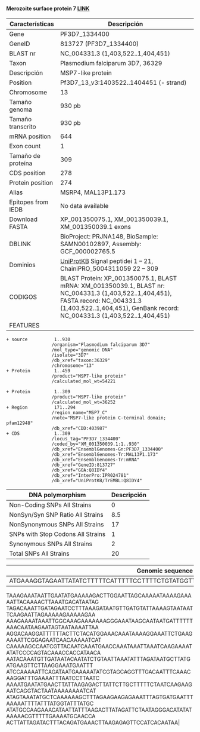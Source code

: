 #### Merozoite surface protein 7 [LINK](https://www.ncbi.nlm.nih.gov/gene/813727) 

| **Características** | **Descripción** |
| ------ | ----------- |
| Gene|	PF3D7_1334400|
|GeneID| 	813727 (PF3D7_1334400)|
|BLAST nr| 	NC_004331.3 (1,403,522..1,404,451)|
| Taxon | Plasmodium falciparum 3D7, 36329|
| Descripción | MSP7-like protein |
| Position | Pf3D7_13_v3:1403522..1404451 (- strand) |
| Chromosome  | 13 |
| Tamaño genoma| 930 pb |
| Tamaño transcrito | 930 pb |
| mRNA position |644|
| Exon count |  1 |
| Tamaño de proteína | 309 |
| CDS position |278|
| Protein position |	274 |
| Alias| MSRP4, MAL13P1.173 |
| Epitopes from IEDB | No data available |
| Download FASTA |XP_001350075.1, XM_001350039.1, XM_001350039.1 exons|
|DBLINK| BioProject: PRJNA148, BioSample: SAMN00102897, Assembly: GCF_000002765.5 |
|Dominios| [UniProtKB](https://www.uniprot.org/uniprot/Q8IDY4) Signal peptidei	1 – 21, ChainiPRO_5004311059	22 – 309|
|CODIGOS| BLAST Protein: 	XP_001350075.1, BLAST mRNA: 	XM_001350039.1, BLAST nr: 	NC_004331.3 (1,403,522..1,404,451), FASTA record: 	NC_004331.3 (1,403,522..1,404,451), GenBank record: 	NC_004331.3 (1,403,522..1,404,451)|
|FEATURES|          
    + source          1..930
                     /organism="Plasmodium falciparum 3D7"
                     /mol_type="genomic DNA"
                     /isolate="3D7"
                     /db_xref="taxon:36329"
                     /chromosome="13"
    + Protein         1..459
                     /product="MSP7-like protein"
                     /calculated_mol_wt=54221
                     
    + Protein         1..309
                     /product="MSP7-like protein"
                     /calculated_mol_wt=36252
    + Region          171..294
                     /region_name="MSP7_C"
                     /note="MSP7-like protein C-terminal domain; pfam12948"
                     /db_xref="CDD:403987"
    + CDS             1..309
                     /locus_tag="PF3D7_1334400"
                     /coded_by="XM_001350039.1:1..930"
                     /db_xref="EnsemblGenomes-Gn:PF3D7_1334400"
                     /db_xref="EnsemblGenomes-Tr:MAL13P1.173"
                     /db_xref="EnsemblGenomes-Tr:mRNA"
                     /db_xref="GeneID:813727"
                     /db_xref="GOA:Q8IDY4"
                     /db_xref="InterPro:IPR024781"
                     /db_xref="UniProtKB/TrEMBL:Q8IDY4"


| DNA polymorphism  | Descripción |
| ------ | ----------- |
| Non-Coding SNPs All Strains | 0 |
| NonSyn/Syn SNP Ratio All Strains  | 8.5 |
| NonSynonymous SNPs All Strains  | 17 |
| SNPs with Stop Codons All Strains  | 1 |
| Synonymous SNPs All Strains  | 2 |
| Total SNPs All Strains | 20 |


| Genomic sequence|
| ------ |
|ATGAAAGGTAGAATTATATCTTTTTCATTTTTCCTTTTCTGTATGGTTCATTTTGTATTTTGTGATAAAAATACATTCCC
TAAAGAAATAATTGAATATGAAAAAGACTTGGAATTAGCAAAAATAAAAGAAAAATTACAAAACTTAAATGACATAATAG
TAGACAAATTGATAGAATCCTTTAAAGATAATGTTGATGTATTAAAAGTAATAATTCAAGAATTAGAAAAAGAAAAAGAA
AAAGAAAATAAATTGGCAAAGAAAAAAAGGGAAATAAGCAATAATGATTTTTTAAACAATAAGAATAGTAATAAAATTAA
AGGACAAGGATTTTTTACTTCTACATGGAAACAAATAAAAGGAAATTCTGAAGAAAATTCGGAGAATCAACAAAAATCAT
CAAAAAGCCAATCGTTACAATCAAATGAACCAAATAAATTAAATCAAGAAAATATATCCCCAGTACAAACCACCATAACA
AATACAAATGTTGATAATACAATATCTGTAATTAAATATTTAGATAATGCTTATGATGAAGTTCTTAAGGAAATGAATTT
ATCCAAAAATTCAGATAATGAAAAATATCGTAGCAGGTTTGACAATTTCAAACAAGGATTTGAAAATTTAATCCTTAATC
AAAATGAATATGAACTTATTAAGAGACTTATTCTTGCTTTTTCTAATCAAGAAGAATCAGGTACTAATAAAAAAAATCAT
ATAGTAAATATGCTCAAAAAAGCTTTAGAAGAAGAGAAATTTAGTGATGAATTTAAAAATTTTATTTATGGTATTTATGC
ATATGCCAAGAAACATAATTATTTAAGACTTATAGATTCTAATAGGGACATATATAAAAACGTTTTTGAAAATGCAACCA
ACTTATTAGATACTTTACAGATGAAACTTAAGAGAGTTCCATCACAATAA|


